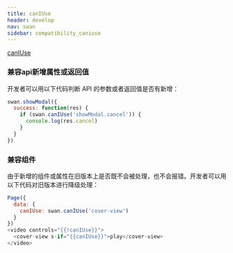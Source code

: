 ```yaml
---
title: canIUse
header: develop
nav: swan
sidebar: compatibility_caniuse
---
```

 [canIUse](http://smartprogram.baidu.com/docs/develop/api/device_sys/#swan-canIUse/)
### 兼容api新增属性或返回值
开发者可以用以下代码判断 API 的参数或者返回值是否有新增：
```js
swan.showModal({
  success: function(res) {
    if (swan.canIUse('showModal.cancel')) {
      console.log(res.cancel)
    }
  }
})
```
### 兼容组件
由于新增的组件或属性在旧版本上是否既不会被处理，也不会报错。开发者可以用以下代码对旧版本进行降级处理：
```js
Page({
  data: {
    canIUse: swan.canIUse('cover-view')
  }
})
<video controls="{{!canIUse}}">
  <cover-view s-if="{{canIUse}}">play</cover-view>
</video>
```